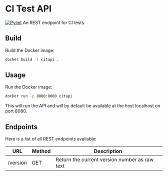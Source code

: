# CI Test API
[![Pylint](https://github.com/tgru/citapi/actions/workflows/pylint.yml/badge.svg?branch=main)](https://github.com/tgru/citapi/actions/workflows/pylint.yml)
An REST endpoint for CI tests.

## Build
Build the Docker image:
```bash
docker build -t citapi .
```
## Usage
Run the Docker image:
```bash
docker run -p 8080:8080 citapi
```

This will run the API and will by default be available at the host localhost on port 8080.

## Endpoints
Here is a list of all REST endpoints available:

|URL|Method|Description|
|-|-|-|
|/version|GET|Return the current version number as raw text|
